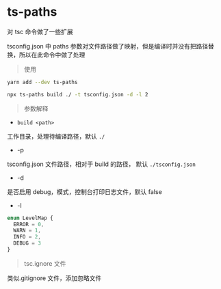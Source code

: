 # ts-paths

对 tsc 命令做了一些扩展

tsconfig.json 中 paths 参数对文件路径做了映射，但是编译时并没有把路径替换，所以在此命令中做了处理

> 使用

```bash
yarn add --dev ts-paths

npx ts-paths build ./ -t tsconfig.json -d -l 2
```

> 参数解释

- `build <path>`

工作目录，处理待编译路径，默认 `./`

- -p

tsconfig.json 文件路径，相对于 build 的路径， 默认 `./tsconfig.json`

- -d

是否启用 debug，模式，控制台打印日志文件，默认 false

- -l

```javascript
enum LevelMap {
  ERROR = 0,
  WARN = 1,
  INFO = 2,
  DEBUG = 3
}
```

> tsc.ignore 文件

类似.gitignore 文件，添加忽略文件
